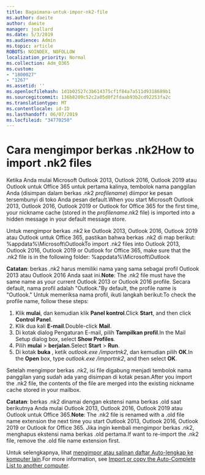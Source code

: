 ```yaml
---
title: Bagaimana-untuk-impor-nk2-file
ms.author: daeite
author: daeite
manager: joallard
ms.date: 5/3/2019
ms.audience: Admin
ms.topic: article
ROBOTS: NOINDEX, NOFOLLOW
localization_priority: Normal
ms.collection: Adm_O365
ms.custom:
- "1800027"
- "1267"
ms.assetid: ''
ms.openlocfilehash: 1d1b02527c3b614375cf1f84a7a511d9318689b1
ms.sourcegitcommit: 136b8209c52c2a05d0f2fdaab93b2cd92253fa2c
ms.translationtype: MT
ms.contentlocale: id-ID
ms.lasthandoff: 06/07/2019
ms.locfileid: "34770250"
---
```

# <a name="how-to-import-nk2-files"></a><span data-ttu-id="00be1-102">Cara mengimpor berkas .nk2</span><span class="sxs-lookup"><span data-stu-id="00be1-102">How to import .nk2 files</span></span> 

<span data-ttu-id="00be1-103">Ketika Anda mulai Microsoft Outlook 2013, Outlook 2016, Outlook 2019 atau Outlook untuk Office 365 untuk pertama kalinya, tembolok nama panggilan Anda (disimpan dalam berkas .nk2 *profilename*) diimpor ke pesan tersembunyi di toko Anda pesan default.</span><span class="sxs-lookup"><span data-stu-id="00be1-103">When you start Microsoft Outlook 2013, Outlook 2016, Outlook 2019 or Outlook for Office 365 for the first time, your nickname cache (stored in the *profilename*.nk2 file) is imported into a hidden message in your default message store.</span></span>

<span data-ttu-id="00be1-104">Untuk mengimpor berkas .nk2 ke Outlook 2013, Outlook 2016, Outlook 2019 atau Outlook untuk Office 365, pastikan bahwa berkas .nk2 di map berikut: %appdata%\Microsoft\Outlook</span><span class="sxs-lookup"><span data-stu-id="00be1-104">To import .nk2 files into Outlook 2013, Outlook 2016, Outlook 2019 or Outlook for Office 365, make sure that the .nk2 file is in the following folder: %appdata%\Microsoft\Outlook</span></span>

<span data-ttu-id="00be1-105">**Catatan**: berkas .nk2 harus memiliki nama yang sama sebagai profil Outlook 2013 atau Outlook 2016 Anda saat ini.</span><span class="sxs-lookup"><span data-stu-id="00be1-105">**Note**: The .nk2 file must have the same name as your current Outlook 2013 or Outlook 2016 profile.</span></span> <span data-ttu-id="00be1-106">Secara default, nama profil adalah "Outlook."</span><span class="sxs-lookup"><span data-stu-id="00be1-106">By default, the profile name is "Outlook."</span></span> <span data-ttu-id="00be1-107">Untuk memeriksa nama profil, ikuti langkah berikut:</span><span class="sxs-lookup"><span data-stu-id="00be1-107">To check the profile name, follow these steps:</span></span> 
1. <span data-ttu-id="00be1-108">Klik **mulai**, dan kemudian klik **Panel kontrol**.</span><span class="sxs-lookup"><span data-stu-id="00be1-108">Click **Start**, and then click **Control Panel**.</span></span>
2. <span data-ttu-id="00be1-109">Klik dua kali **E-mail**.</span><span class="sxs-lookup"><span data-stu-id="00be1-109">Double-click **Mail**.</span></span>
3. <span data-ttu-id="00be1-110">Di kotak dialog Pengaturan E-mail, pilih **Tampilkan profil**.</span><span class="sxs-lookup"><span data-stu-id="00be1-110">In the Mail Setup dialog box, select **Show Profiles**.</span></span>
4. <span data-ttu-id="00be1-111">Pilih **mulai** > **berjalan**.</span><span class="sxs-lookup"><span data-stu-id="00be1-111">Select **Start** > **Run**.</span></span>
5. <span data-ttu-id="00be1-112">Di kotak **buka** , ketik *outlook.exe /importnk2*, dan kemudian pilih **OK**.</span><span class="sxs-lookup"><span data-stu-id="00be1-112">In the **Open** box, type *outlook.exe /importnk2*, and then select **OK**.</span></span> 

<span data-ttu-id="00be1-113">Setelah mengimpor berkas .nk2, isi file digabung menjadi tembolok nama panggilan yang sudah ada yang disimpan di kotak pesan.</span><span class="sxs-lookup"><span data-stu-id="00be1-113">After you import the .nk2 file, the contents of the file are merged into the existing nickname cache stored in your mailbox.</span></span>

<span data-ttu-id="00be1-114">**Catatan**: berkas .nk2 dinamai dengan ekstensi nama berkas .old saat berikutnya Anda mulai Outlook 2013, Outlook 2016, Outlook 2019 atau Outlook untuk Office 365.</span><span class="sxs-lookup"><span data-stu-id="00be1-114">**Note**: The .nk2 file is renamed with a .old file name extension the next time you start Outlook 2013, Outlook 2016, Outlook 2019 or Outlook for Office 365.</span></span> <span data-ttu-id="00be1-115">Jika ingin kembali mengimpor berkas .nk2, menghapus ekstensi nama berkas .old pertama.</span><span class="sxs-lookup"><span data-stu-id="00be1-115">If want to re-import the .nk2 file, remove the .old file name extension first.</span></span>

<span data-ttu-id="00be1-116">Untuk selengkapnya, lihat [mengimpor atau salinan daftar Auto-lengkap ke komputer lain](https://support.microsoft.com/help/2806550/how-to-import-nk2-files-into-outlook%).</span><span class="sxs-lookup"><span data-stu-id="00be1-116">For more information, see [Import or copy the Auto-Complete List to another computer](https://support.microsoft.com/help/2806550/how-to-import-nk2-files-into-outlook%).</span></span>
